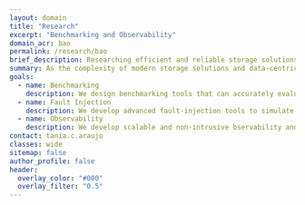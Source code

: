 ```yaml
---
layout: domain
title: "Research"
excerpt: "Benchmarking and Observability"
domain_acr: bao
permalink: /research/bao
brief_description: Researching efficient and reliable storage solutions involves evaluating the performance, resilience, and security of these systems. DSR is committed to designing and developing advanced benchmarking and observability tools to accurately assess storage systems and data-centric applications, providing valuable insights for continuous improvement.
summary: As the complexity of modern storage solutions and data-centric applications grows, ensuring their efficiency, resiliency, and security becomes increasingly challenging. <br><br>Traditional benchmarking and observability tools often fall short of thoroughly assessing the intricate performance aspects of these advanced systems. This gap makes it difficult to identify weaknesses, optimize performance, and guarantee data integrity and security in these increasingly complex environments.<br><br>Our research in the domain of Benchmarking and Observability aims to address the aforementioned challenges by developing robust tools and methodologies specifically tailored for modern storage solutions and data-centric applications.
goals:
  - name: Benchmarking
    description: We design benchmarking tools that can accurately evaluate storage systems by providing features such as realistic content generation, storage access patterns, data integrity validation, and fault injection. Our goal is to thoroughly assess storage system performance under various conditions, ensuring they meet the demands of data-centric applications.
  - name: Fault Injection
    description: We develop advanced fault-injection tools to simulate and reproduce various failure scenarios within storage systems. These tools help identify potential vulnerabilities and assess the resiliency of storage solutions. By understanding how systems behave under fault conditions, we can devise strategies to enhance their robustness and reliability.
  - name: Observability
    description: We develop scalable and non-intrusive bservability and diagnosis solutions tailored to complex data-centric applications and systems. These tools offer in-depth insights into system behavior, helping to understand applications' storage access patterns and diagnose issues that might compromise performance, resiliency, or security.
contact: tania.c.araujo
classes: wide
sitemap: false
author_profile: false
header:
  overlay_color: "#000"
  overlay_filter: "0.5"
---
```


<script
      src="https://code.jquery.com/jquery-3.4.1.min.js"
      integrity="sha256-CSXorXvZcTkaix6Yvo6HppcZGetbYMGWSFlBw8HfCJo="
      crossorigin="anonymous"
    ></script>
<script src="https://unpkg.com/magic-grid/dist/magic-grid.min.js"></script>
